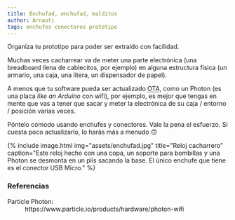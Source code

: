 ```yaml
---
title: Enchufad, enchufad, malditos
author: Arnauti
tags: enchufes conectores prototipo
---
```


Organiza tu prototipo para poder ser extraído con facilidad.

Muchas veces cacharrear va de meter una parte electrónica (una breadboard llena de cablecitos, por ejemplo) en alguna estructura física (un armario, una caja, una litera, un dispensador de papel).

A menos que tu software pueda ser actualizado <acronym title="over the air">OTA</acronym>, como un Photon (es una placa *like an Arduino* con wifi), por ejemplo, es mejor que tengas en mente que vas a tener que sacar y meter la electrónica de su caja / entorno / posición varias veces.

Póntelo cómodo usando enchufes y conectores. Vale la pena el esfuerzo. Si cuesta poco actualizarlo, lo harás más a menudo 🙃


{% include image.html
  img="assets/enchufad.jpg"
  title="Reloj cacharrero"
  caption="Este reloj hecho con una copa, un soporte para bombillas y una Photon se desmonta en un plis sacando la base. El único enchufe que tiene es el conector USB Micro."
 %}

### Referencias
<dl>
  <dt>Particle Photon:</dt>
  <dd>https://www.particle.io/products/hardware/photon-wifi</dd>

</dl>
